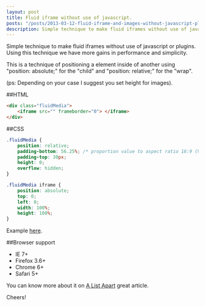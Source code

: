 ```yaml
---
layout: post
title: Fluid iframe without use of javascript.
posts: "/posts/2013-03-12-fluid-iframe-and-images-without-javascript-plugins/"
description: Simple technique to make fluid iframes without use of javascript or plugins.
---
```


Simple technique to make fluid iframes without use of javascript or plugins. Using this technique we have more gains in performance and simplicity.

This is a technique of positioning a element inside of another using "position: absolute;" for the "child" and "position: relative;" for the "wrap".

(ps: Depending on your case I suggest you set height for images).

##HTML

```html
<div class="fluidMedia">
	<iframe src="" frameborder="0"> </iframe>
</div>
```

##CSS

```css
.fluidMedia {
	position: relative;
	padding-bottom: 56.25%; /* proportion value to aspect ratio 16:9 (9 / 16 = 0.5625 or 56.25%) */
	padding-top: 30px;
	height: 0;
	overflow: hidden;
}

.fluidMedia iframe {
	position: absolute;
	top: 0; 
	left: 0;
	width: 100%;
	height: 100%;
}
```

Example <a href="/artilces/secrets-of-lea-verou-css/" title="fluid iframe example">here</a>.

##Browser support

- IE 7+
- Firefox 3.6+
- Chrome 6+
- Safari 5+

You can know more about it on <a href="http://alistapart.com/article/creating-intrinsic-ratios-for-video" target="_blank" title="A List Apart">A List Apart</a> great article.

Cheers!